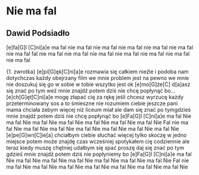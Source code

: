 # Nie ma fal
## Dawid Podsiadło


[e]fa[G]l [C]ni[a]e ma fal
 nie ma fal
 nie ma fal
nie ma fal
nie ma fal
nie ma fal
nie ma fal
fal nie ma fal
nie ma fal
nie ma fal
nie ma fal
nie ma fal
nie ma fal
nie ma fal

{1. zwrotka}
[e]pi[G]ęk[C]ni[a]e
rozmawia się całkiem nieźle
i podoba nam dotychczas każdy obejrzany film
we mnie
problem jest na pewno we mnie
nie doszukuj się go w sobie
w tobie wszytko jest ok
[e]mo[G]że[C] d[a]asz się znać po tym
weź mnie znajdź potem
dziś nie chcę popłynąć bo…
[e]ch[G]ęt[C]ni[a]e mogę złapać cię za rękę
jeśli chcesz wyrzucę każdy przeterminowany sos
a to śmieszne
nie rozumiem ciebie jeszcze
pani mama chciała żebym więcej niż liceum miał
ale dam się znać po tymgdzieś mnie znajdź potem
dziś nie chcę popłynąć bo
[e]Fa[G]l [C]ni[a]e ma fal
Nie ma fal
Nie ma fal
Nie ma fal
Nie ma fal
Nie ma fal
Nie ma fal
Nie
Fal nie ma fal
Nie ma fal
Nie ma fal
Nie ma fal
Nie ma fal
Nie ma fal
Nie ma fal
Nie
[e]pe[G]wn[C]ie[a] chciałbym ciebie słuchać więcej
tylko skoczę w jedno miejsce potem może znajdę czas
wcześniej spotykałem cię codziennie
ale teraz kiedy muszę chętniej udałbym się spać
proszę daj się znać po tym gdzieś mnie znajdź potem
dziś nie popłyniemy bo
[e]Fa[G]l [C]ni[a]e ma fal
Nie ma fal
Nie ma fal
Nie ma fal
Nie ma fal
Nie ma fal
Nie ma fal
Nie
Fal nie ma fal
Nie ma fal
Nie ma fal
Nie ma fal
Nie ma fal
Nie ma fal
Nie ma fal
Nie



